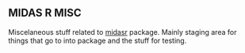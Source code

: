 MIDAS R MISC
--------------------------

Miscelaneous stuff related to [midasr](http://mpiktas.github.com/midasr) package. Mainly staging area for things
that go to into package and the stuff for testing.

